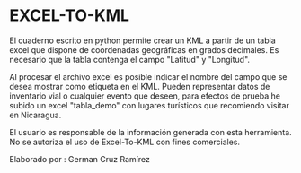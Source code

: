 # EXCEL-TO-KML
El cuaderno escrito en python permite crear un KML a partir de un tabla excel que dispone de coordenadas geográficas en grados decimales. Es necesario que la tabla contenga el campo "Latitud" y "Longitud". 

Al procesar el archivo excel es posible indicar el nombre del campo que se desea mostrar como etiqueta en el KML. Pueden representar datos de inventario vial o cualquier evento que deseen, para efectos de prueba he subido un excel "tabla_demo" con lugares turísticos que recomiendo visitar en Nicaragua.

El usuario es responsable de la información generada con esta herramienta. No se autoriza el uso de Excel-To-KML con fines comerciales.

Elaborado por : German Cruz Ramírez

